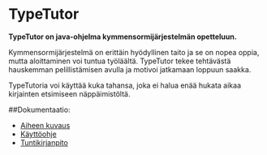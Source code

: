 # TypeTutor

**TypeTutor on java-ohjelma kymmensormijärjestelmän opetteluun.**

Kymmensormijärjestelmä on erittäin hyödyllinen taito ja se on nopea oppia, mutta aloittaminen voi tuntua työläältä. TypeTutor tekee tehtävästä hauskemman pelillistämisen avulla ja motivoi jatkamaan loppuun saakka.

TypeTutoria voi käyttää kuka tahansa, joka ei halua enää hukata aikaa kirjainten etsimiseen näppäimistöltä.

##Dokumentaatio:

* [Aiheen kuvaus](dokumentaatio/aiheenKuvausJaRakenne.md)
* [Käyttöohje](dokumentaatio/käyttöohjeet.md)
* [Tuntikirjanpito](dokumentaatio/tuntikirjanpito.md) 
